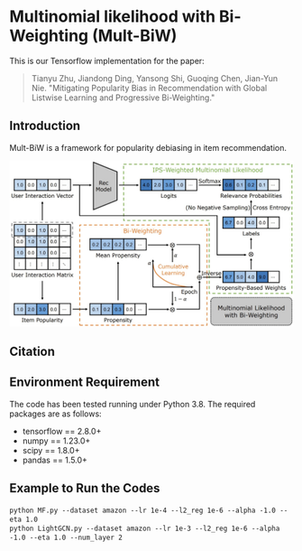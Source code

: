 # Multinomial likelihood with Bi-Weighting (Mult-BiW)

This is our Tensorflow implementation for the paper:

>Tianyu Zhu, Jiandong Ding, Yansong Shi, Guoqing Chen, Jian-Yun Nie. "Mitigating Popularity Bias in Recommendation with Global Listwise Learning and Progressive Bi-Weighting."

## Introduction
Mult-BiW is a framework for popularity debiasing in item recommendation.

![](https://github.com/zhuty16/Mult-BiW/blob/main/framework.jpg)

## Citation

## Environment Requirement
The code has been tested running under Python 3.8. The required packages are as follows:
* tensorflow == 2.8.0+
* numpy == 1.23.0+
* scipy == 1.8.0+
* pandas == 1.5.0+

## Example to Run the Codes
```
python MF.py --dataset amazon --lr 1e-4 --l2_reg 1e-6 --alpha -1.0 --eta 1.0
python LightGCN.py --dataset amazon --lr 1e-3 --l2_reg 1e-6 --alpha -1.0 --eta 1.0 --num_layer 2
```

